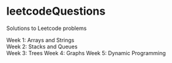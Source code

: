 # leetcodeQuestions
Solutions to Leetcode problems

Week 1: Arrays and Strings <br>
Week 2: Stacks and Queues <br>
Week 3: Trees
Week 4: Graphs
Week 5: Dynamic Programming
